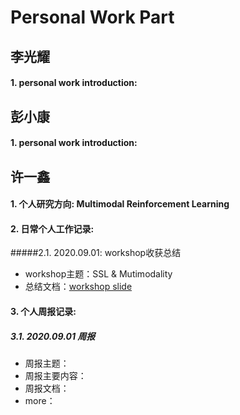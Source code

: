 # Personal Work Part


## 李光耀
#### 1. personal work introduction:

## 彭小康
#### 1. personal work introduction: 
	
## 许一鑫
#### 1. 个人研究方向: Multimodal Reinforcement Learning
#### 2. 日常个人工作记录:
#####2.1. 2020.09.01: workshop收获总结
* workshop主题：SSL & Mutimodality
* 总结文档：[workshop slide](../data/20200901workshop.pdf)
#### 3. 个人周报记录:
##### 3.1. 2020.09.01 周报 
* 周报主题：
* 周报主要内容：
* 周报文档：
* more：